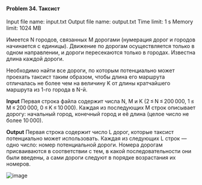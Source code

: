 <h4>Problem 34. Таксист</h4>
Input file name: input.txt
Output file name: output.txt
Time limit: 1 s
Memory limit: 1024 MB

Имеется N городов, связанных M дорогами (нумерация дорог и городов начинается с единицы). Движение по дорогам осуществляется только в одном направлении, и дороги пересекаются только в городах. Известна длина каждой дороги.

Необходимо найти все дороги, по которым потенциально может проехать таксист таким образом, чтобы длина его маршрута отличалась не более чем на величину K от длины кратчайшего маршрута из 1-го города в N-й.

**Input**
Первая строка файла содержит числa N, M и K (2 ≤ N ≤ 200 000, 1 ≤ M ≤ 200 000, 0 ≤ K ≤ 10 000). Каждая из последующих M строк описывает дорогу: начальный город, конечный город и её длина (целое число не более 10 000).

**Output**
Первая строка содержит число L дорог, которые таксист потенциально может использовать.
Каждая из следующих L строк — одно число: номер потенциальной дороги. Номера дорогам присваиваются в соответствии с тем, в какой последовательности они были введены, а сами дороги следуют в порядке возрастания их номеров.

![image](https://user-images.githubusercontent.com/60915234/192140218-1fdaacd3-acdf-421c-8695-ecda857f7297.png)
